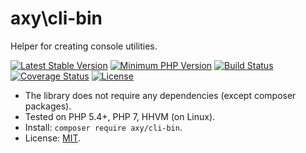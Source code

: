 # axy\cli-bin

Helper for creating console utilities.

[![Latest Stable Version](https://img.shields.io/packagist/v/axy/cli-bin.svg?style=flat-square)](https://packagist.org/packages/axy/cli-bin)
[![Minimum PHP Version](https://img.shields.io/badge/php-%3E%3D%205.4-8892BF.svg?style=flat-square)](https://php.net/)
[![Build Status](https://img.shields.io/travis/axypro/cli-bin/master.svg?style=flat-square)](https://travis-ci.org/axypro/cli-bin)
[![Coverage Status](https://coveralls.io/repos/axypro/cli-bin/badge.svg?branch=master&service=github)](https://coveralls.io/github/axypro/cli-bin?branch=master)
[![License](https://poser.pugx.org/axy/cli-bin/license)](LICENSE)

* The library does not require any dependencies (except composer packages).
* Tested on PHP 5.4+, PHP 7, HHVM (on Linux).
* Install: `composer require axy/cli-bin`.
* License: [MIT](LICENSE).

